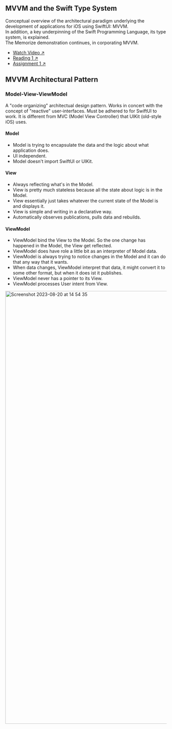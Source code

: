 ## MVVM and the Swift Type System

Conceptual overview of the architectural paradigm underlying the development of applications for iOS using SwiftUI: MVVM.  
In addition, a key underpinning of the Swift Programming Language, its type system, is explained.  
The Memorize demonstration continues, in corporating MVVM.

* [Watch Video ↗️](https://www.youtube.com/watch?v=4GjXq2Sr55Q)
* [Reading 1 ↗️](https://cs193p.sites.stanford.edu/sites/g/files/sbiybj16636/files/media/file/r1.pdf)
* [Assignment 1 ↗️](https://cs193p.sites.stanford.edu/sites/g/files/sbiybj16636/files/media/file/a1.pdf)

## MVVM Architectural Pattern

### Model-View-ViewModel

A "code organizing" architectual design pattern. Works in concert with the concept of "reactive" user-interfaces.
Must be adhered to for SwiftUI to work.
It is different from MVC (Model View Controller) that UIKit (old-style iOS) uses.

#### Model
* Model is trying to encapsulate the data and the logic about what application does.
* UI independent. 
* Model doesn't import SwiftUI or UIKit. 

#### View
* Always reflecting what's in the Model.
* View is pretty much stateless because all the state about logic is in the Model.
* View essentially just takes whatever the current state of the Model is and displays it.
* View is simple and writing in a declarative way.
* Automatically observes publications, pulls data and rebuilds.

#### ViewModel
* ViewModel bind the View to the Model. So the one change has happened in the Model, the View get reflected.
* ViewModel does have role a little bit as an interpreter of Model data.
* ViewModel is always trying to notice changes in the Model and it can do that any way that it wants.
* When data changes, ViewModel interpret that data, it might convert it to some other format, but when it does ist it publishes.
* ViewModel never has a pointer to its View.
* ViewModel processes User intent from View.

<img width="1350" alt="Screenshot 2023-08-20 at 14 54 35" src="https://github.com/AlexKovzhut/Stanford.CS193p/assets/17033916/6db0b2be-7275-4b1f-a5c6-53b4afb6ae10">
